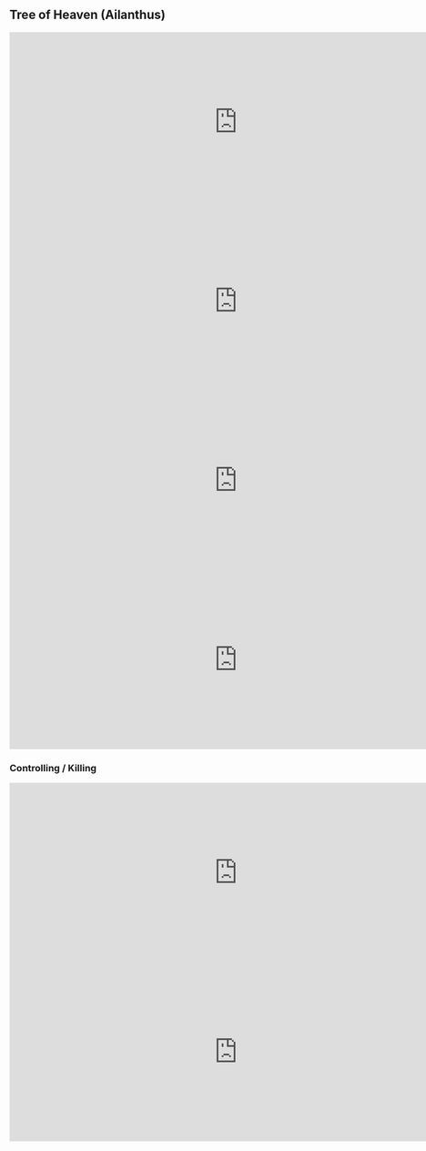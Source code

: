 ## Tree of Heaven (Ailanthus) 

<iframe width="800" height="315" src="https://www.youtube.com/embed/ttBdl6OWFq4" frameborder="0" allow="accelerometer; autoplay; encrypted-media; gyroscope; picture-in-picture" allowfullscreen></iframe>

<iframe width="800" height="315" src="https://www.youtube.com/embed/vIhyFt2wW9U" frameborder="0" allow="accelerometer; autoplay; encrypted-media; gyroscope; picture-in-picture" allowfullscreen></iframe>


<iframe width="800" height="315" src="https://www.youtube.com/embed/1fi_o81QaIg" frameborder="0" allow="accelerometer; autoplay; encrypted-media; gyroscope; picture-in-picture" allowfullscreen></iframe>

<iframe width="800" height="315" src="https://www.youtube.com/embed/0mSyXFpomPk" frameborder="0" allow="accelerometer; autoplay; encrypted-media; gyroscope; picture-in-picture" allowfullscreen></iframe>


### Controlling / Killing 

<iframe width="800" height="315" src="https://www.youtube.com/embed/AKLW2TXS1jg" frameborder="0" allow="accelerometer; autoplay; encrypted-media; gyroscope; picture-in-picture" allowfullscreen></iframe>

<iframe width="800" height="315" src="https://www.youtube.com/embed/p8c-rMYl23w" frameborder="0" allow="accelerometer; autoplay; encrypted-media; gyroscope; picture-in-picture" allowfullscreen></iframe>



